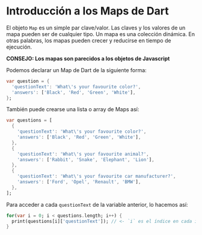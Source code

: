 # Introducción a los Maps de Dart

El objeto `Map` es un simple par clave/valor. Las claves y los valores de un mapa pueden ser de cualquier tipo. Un mapa es una colección dinámica. En otras palabras, los mapas pueden crecer y reducirse en tiempo de ejecución.

**CONSEJO: Los mapas son parecidos a los objetos de Javascript**

Podemos declarar un Map de Dart de la siguiente forma:

```dart
var question = {
  'questionText': 'What\'s your favourite color?',
  'answers': ['Black', 'Red', 'Green', 'White'],
};
```

También puede crearse una lista o array de Maps así:

```dart
var questions = [
  {
    'questionText': 'What\'s your favourite color?',
    'answers': ['Black', 'Red', 'Green', 'White'],
  },
  {
    'questionText': 'What\'s your favourite animal?',
    'answers': ['Rabbit', 'Snake', 'Elephant', 'Lion'],
  },
  {
    'questionText': 'What\'s your favourite car manufacturer?',
    'answers': ['Ford', 'Opel', 'Renault', 'BMW'],
  },
];
```

Para acceder a cada `questionText` de la variable anterior, lo hacemos así:

```dart
for(var i = 0; i < questions.length; i++) {
  print(questions[i]['questionText']); // <- `i` es el índice en cada iteración, `questionText` es la clave que contiene cada pregunta
}
```